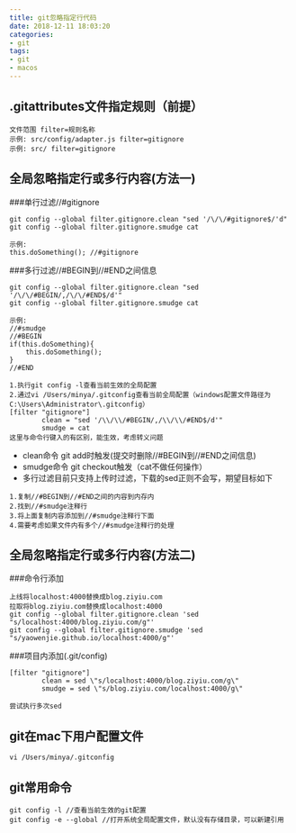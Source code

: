 ```yaml
---
title: git忽略指定行代码
date: 2018-12-11 18:03:20
categories:
- git
tags:
- git
- macos
---
```


## .gitattributes文件指定规则（前提）
```
文件范围 filter=规则名称
示例: src/config/adapter.js filter=gitignore
示例: src/ filter=gitignore
```

## 全局忽略指定行或多行内容(方法一)

###单行过滤//#gitignore
```
git config --global filter.gitignore.clean "sed '/\/\/#gitignore$/'d"
git config --global filter.gitignore.smudge cat

示例:
this.doSomething(); //#gitignore
```

###多行过滤//#BEGIN到//#END之间信息
```
git config --global filter.gitignore.clean "sed '/\/\/#BEGIN/,/\/\/#END$/d'"
git config --global filter.gitignore.smudge cat

示例:
//#smudge
//#BEGIN
if(this.doSomething){
    this.doSomething();
}
//#END

1.执行git config -l查看当前生效的全局配置
2.通过vi /Users/minya/.gitconfig查看当前全局配置（windows配置文件路径为C:\Users\Administrator\.gitconfig）
[filter "gitignore"]
        clean = "sed '/\\/\\/#BEGIN/,/\\/\\/#END$/d'"
        smudge = cat
这里与命令行键入的有区别，能生效，考虑转义问题
```
* clean命令 git add时触发(提交时删除//#BEGIN到//#END之间信息)
* smudge命令 git checkout触发（cat不做任何操作）
* 多行过滤目前只支持上传时过滤，下载的sed正则不会写，期望目标如下
```
1.复制//#BEGIN到//#END之间的内容到内存内
2.找到//#smudge注释行
3.将上面复制内容添加到//#smudge注释行下面
4.需要考虑如果文件内有多个//#smudge注释行的处理
```

## 全局忽略指定行或多行内容(方法二)

###命令行添加
```
上线将localhost:4000替换成blog.ziyiu.com
拉取将blog.ziyiu.com替换成localhost:4000
git config --global filter.gitignore.clean 'sed "s/localhost:4000/blog.ziyiu.com/g"'
git config --global filter.gitignore.smudge 'sed "s/yaowenjie.github.io/localhost:4000/g"'
```

###项目内添加(.git/config)
```
[filter "gitignore"]
        clean = sed \"s/localhost:4000/blog.ziyiu.com/g\"
        smudge = sed \"s/blog.ziyiu.com/localhost:4000/g\"

尝试执行多次sed
```

## git在mac下用户配置文件
```
vi /Users/minya/.gitconfig
```

## git常用命令
```
git config -l //查看当前生效的git配置
git config -e --global //打开系统全局配置文件，默认没有存储目录，可以新建引用
```




